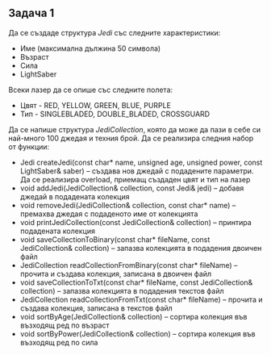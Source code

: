 ## Задача 1 

Да се създаде структура *Jedi* със следните характеристики:
- Име (максимална дължина 50 символа)
- Възраст
- Сила
- LightSaber

Всеки лазер да се опише със следните полета:
- Цвят - RED, YELLOW, GREEN, BLUE, PURPLE
- Тип - SINGLEBLADED, DOUBLE_BLADED, CROSSGUARD

Да се напише структура *JediCollection*, която да  може да пази в себе си най-много 100 джедая и техния брой. Да се реализира следния набор от функции:

- Jedi createJedi(const char* name, unsigned age, unsigned power, const LightSaber& saber) – създава нов джедай с подадените параметри. Да се реализира overload, приемащ създаден цвят и тип на лазер
- void addJedi(JediCollection& collection, const Jedi& jedi) – добавя джедай в подадената колекция
- void removeJedi(JediCollection& collection, const char* name) – премахва джедая с подаденото име от колекцията
- void printJediCollection(const JediCollection& collection) – принтира подадената колекция
- void saveCollectionToBinary(const char* fileName, const JediCollection& collection) – запазва колекцията в подадения двоичен файл
- JediCollection readCollectionFromBinary(const char* fileName) – прочита и създава колекция, записана в двоичен файл
- void saveCollectionToTxt(const char* fileName, const JediCollection& collection) – запазва колекцията в подадения текстов файл
- JediCollection readCollectionFromTxt(const char* fileName) – прочита и създава колекция, записана в текстов файл
- void sortByAge(JediCollection& collection) – сортира колекция във възходящ ред по възраст
- void sortByPower(JediCollection& collection) – сортира колекция във възходящ ред по сила